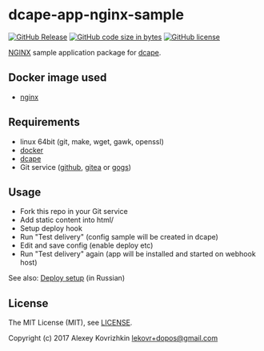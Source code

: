 # dcape-app-nginx-sample

[![GitHub Release][1]][2] [![GitHub code size in bytes][3]]() [![GitHub license][4]][5]

[1]: https://img.shields.io/github/release/dopos/dcape-app-nginx-sample.svg
[2]: https://github.com/dopos/dcape-app-nginx-sample/releases
[3]: https://img.shields.io/github/languages/code-size/dopos/dcape-app-nginx-sample.svg
[4]: https://img.shields.io/github/license/dopos/dcape-app-nginx-sample.svg
[5]: LICENSE

[NGINX](http://nginx.org/) sample application package for [dcape](https://github.com/dopos/dcape).

## Docker image used

* [nginx](https://store.docker.com/images/nginx)

## Requirements

* linux 64bit (git, make, wget, gawk, openssl)
* [docker](http://docker.io)
* [dcape](https://github.com/dopos/dcape)
* Git service ([github](https://github.com), [gitea](https://gitea.io) or [gogs](https://gogs.io))

## Usage

* Fork this repo in your Git service
* Add static content into html/
* Setup deploy hook
* Run "Test delivery" (config sample will be created in dcape)
* Edit and save config (enable deploy etc)
* Run "Test delivery" again (app will be installed and started on webhook host)

See also: [Deploy setup](https://github.com/dopos/dcape/blob/master/DEPLOY.md) (in Russian)

## License

The MIT License (MIT), see [LICENSE](LICENSE).

Copyright (c) 2017 Alexey Kovrizhkin <lekovr+dopos@gmail.com>
